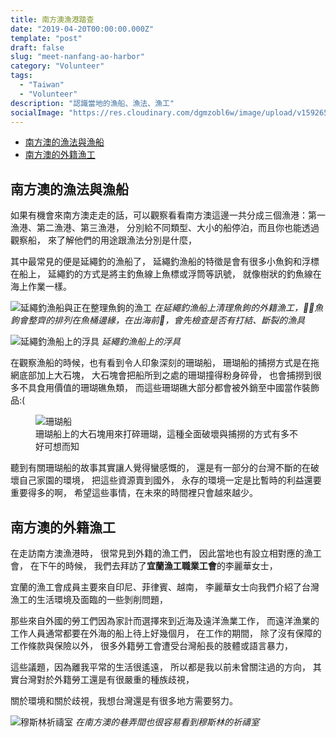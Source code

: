 ```yaml
---
title: 南方澳漁港踏查
date: "2019-04-20T00:00:00.000Z"
template: "post"
draft: false
slug: "meet-nanfang-ao-harbor"
category: "Volunteer"
tags:
  - "Taiwan"
  - "Volunteer"
description: "認識當地的漁船、漁法、漁工"
socialImage: "https://res.cloudinary.com/dgmzobl6w/image/upload/v1592659883/gatsby-blog/posts/longline_fishing_hook_zfgxoj.jpg"
---
```


- [南方澳的漁法與漁船](#南方澳的漁法與漁船)
- [南方澳的外籍漁工](#南方澳的外籍漁工)

## 南方澳的漁法與漁船
如果有機會來南方澳走走的話，可以觀察看看南方澳這邊一共分成三個漁港：第一漁港、第二漁港、第三漁港，
分別給不同類型、大小的船停泊，而且你也能透過觀察船，
來了解他們的用途跟漁法分別是什麼，

其中最常見的便是延繩釣的漁船了，
延繩釣漁船的特徵是會有很多小魚鉤和浮標在船上，
延繩釣的方式是將主釣魚線上魚標或浮筒等訊號，
就像樹狀的釣魚線在海上作業一樣。

![延繩釣漁船與正在整理魚鉤的漁工](https://res.cloudinary.com/dgmzobl6w/image/upload/v1592659883/gatsby-blog/posts/longline_fishing_hook_zfgxoj.jpg)
*在延繩釣漁船上清理魚鉤的外籍漁工，魚鉤會整齊的排列在魚桶邊緣，在出海前，會先檢查是否有打結、斷裂的漁具*

![延繩釣漁船上的浮具](https://res.cloudinary.com/dgmzobl6w/image/upload/v1592660772/gatsby-blog/posts/longline_fishing_buoy_yqttjk.jpg)
*延繩釣漁船上的浮具*

在觀察漁船的時候，也有看到令人印象深刻的珊瑚船，
珊瑚船的捕撈方式是在拖網底部加上大石塊，
大石塊會把船所到之處的珊瑚撞得粉身碎骨，
也會捕撈到很多不具食用價值的珊瑚礁魚類，
而這些珊瑚礁大部分都會被外銷至中國當作裝飾品:(

<figure class="float-right" >
	<img src="https://res.cloudinary.com/dgmzobl6w/image/upload/v1592661115/gatsby-blog/posts/coral_fishing_boat_nd4lcg.jpg" alt="珊瑚船">
	<figcaption>珊瑚船上的大石塊用來打碎珊瑚，這種全面破壞與捕撈的方式有多不好可想而知</figcaption>
</figure>

聽到有關珊瑚船的故事其實讓人覺得蠻感慨的，
還是有一部分的台灣不斷的在破壞自己家園的環境，
把這些資源賣到國外，
永存的環境一定是比暫時的利益還要重要得多的啊，
希望這些事情，在未來的時間裡只會越來越少。


## 南方澳的外籍漁工
在走訪南方澳漁港時，
很常見到外籍的漁工們，
因此當地也有設立相對應的漁工會，
在下午的時候，
我們去拜訪了**宜蘭漁工職業工會**的李麗華女士，

宜蘭的漁工會成員主要來自印尼、菲律賓、越南，
李麗華女士向我們介紹了台灣漁工的生活環境及面臨的一些剝削問題，

那些來自外國的勞工們因為家計而選擇來到近海及遠洋漁業工作，
而遠洋漁業的工作人員通常都要在外海的船上待上好幾個月，
在工作的期間，
除了沒有保障的工作條款與保險以外，
很多外籍勞工會遭受台灣船長的肢體或語言暴力，

這些議題，因為離我平常的生活很遙遠，
所以都是我以前未曾關注過的方向，
其實台灣對於外籍勞工還是有很嚴重的種族歧視，

關於環境和關於歧視，我想台灣還是有很多地方需要努力。

![穆斯林祈禱室](https://res.cloudinary.com/dgmzobl6w/image/upload/v1592662899/gatsby-blog/posts/muslimin_in_taiwan_cmisvn.jpg)
*在南方澳的巷弄間也很容易看到穆斯林的祈禱室*